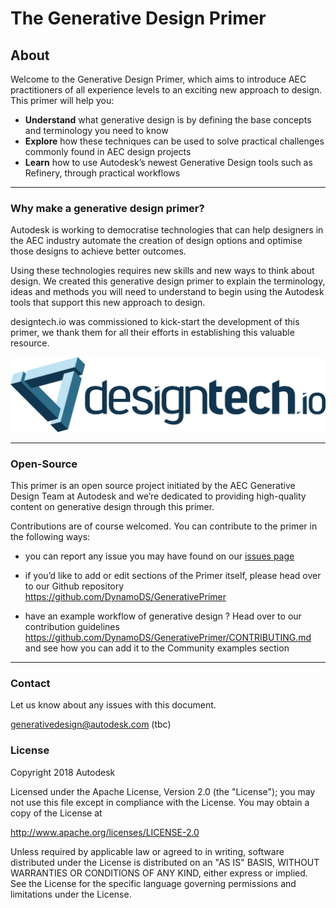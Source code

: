 # The Generative Design Primer

## About
Welcome to the Generative Design Primer, which aims to introduce AEC practitioners of all experience levels to an exciting new approach to design. This primer will help you:

* **Understand** what generative design is by defining the base concepts and terminology you need to know 
* **Explore** how these techniques can be used to solve practical challenges commonly found in AEC design projects
* **Learn** how to use Autodesk’s newest Generative Design tools such as Refinery, through practical workflows 

---

### Why make a generative design primer?
Autodesk is working to democratise technologies that can help designers in the AEC industry
automate the creation of design options and  optimise those designs to achieve better outcomes.

Using these technologies requires new skills and new ways to think about design. We created this generative design primer to explain  the terminology, ideas and methods you will need to understand to  begin using the Autodesk tools that support this new approach to design.

designtech.io was commissioned to kick-start the development of this primer, we thank them for all their efforts in establishing this valuable resource.

[<img src="images/designtech-logo.png">](http://designtech.io)

---

### Open-Source
This primer is an open source project initiated by the AEC Generative Design Team at Autodesk and we’re dedicated to providing high-quality content on generative design through this primer. 

Contributions are of course welcomed. You can contribute to the primer in the following ways:

* you can report any issue you may have found on our [issues page]( https://github.com/DynamoDS/GenerativePrimer/issues) 

* if you’d like to add or edit sections of the Primer itself, please head over to our Github repository https://github.com/DynamoDS/GenerativePrimer

* have an example workflow of generative design ? Head over to our contribution guidelines https://github.com/DynamoDS/GenerativePrimer/CONTRIBUTING.md and see how you can add it to the Community examples section

---

### Contact
Let us know about any issues with this document.

generativedesign@autodesk.com (tbc)

### License
Copyright 2018 Autodesk

Licensed under the Apache License, Version 2.0 (the "License"); you may not use this file except in compliance with the License. You may obtain a copy of the License at

http://www.apache.org/licenses/LICENSE-2.0

Unless required by applicable law or agreed to in writing, software distributed under the License is distributed on an "AS IS" BASIS, WITHOUT WARRANTIES OR CONDITIONS OF ANY KIND, either express or implied. See the License for the specific language governing permissions and limitations under the License.
